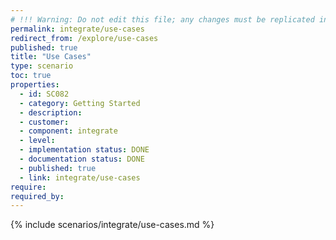 ```yaml
---
# !!! Warning: Do not edit this file; any changes must be replicated in Excel !!!
permalink: integrate/use-cases
redirect_from: /explore/use-cases
published: true
title: "Use Cases"
type: scenario
toc: true
properties:
  - id: SC082
  - category: Getting Started
  - description:
  - customer:
  - component: integrate
  - level:
  - implementation status: DONE
  - documentation status: DONE
  - published: true
  - link: integrate/use-cases
require:
required_by:
---
```


{% include scenarios/integrate/use-cases.md %}
